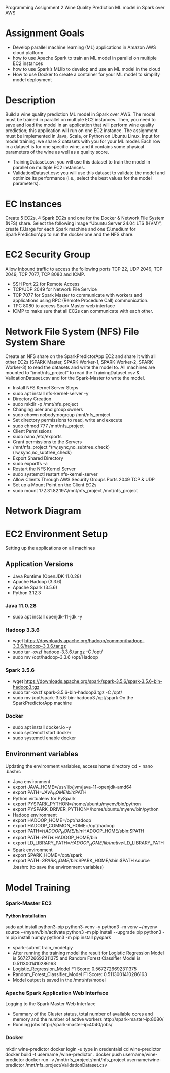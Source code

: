 Programming Assignment 2
Wine Quality Prediction ML model in Spark over AWS

# Assignment Goals
- Develop parallel machine learning (ML) applications in Amazon AWS cloud platform
- how to use Apache Spark to train an ML model in parallel on multiple EC2 instances
- how to use Spark’s MLlib to develop and use an ML model in the cloud
- How to use Docker to create a container for your ML model to simplify model deployment
# Description
Build a wine quality prediction ML model in Spark over AWS. The model must be trained in parallel on multiple EC2 instances. Then, you need to save and load the model in an application that will perform wine quality prediction; this application will run on one EC2 instance. The assignment must be implemented in Java, Scala, or Python on Ubuntu Linux.
Input for model training: we share 2 datasets with you for your ML model. Each row in a dataset is for one specific wine, and it contains some physical parameters of the wine as well as a quality score.
- TrainingDataset.csv: you will use this dataset to train the model in parallel on multiple EC2 instances.
- ValidationDataset.csv: you will use this dataset to validate the model and optimize its performance (i.e., select the best values for the model parameters).
# EC Instances
Create 5 EC2s, 4 Spark EC2s and one for the Docker & Network File System (NFS) share.
Select the following image “Ubuntu Server 24.04 LTS (HVM)”, create t3.large for each Spark machine and one t3.medium for SparkPredictiorApp to run the docker one and the NFS share.

# EC2 Security Group
Allow Inbound traffic to access the following ports TCP 22, UDP 2049, TCP 2049, TCP 7077, TCP 8080 and ICMP.
- SSH Port 22 for Remote Access
- TCP/UDP 2049 for Network File Service
- TCP 7077 for Spark Master to communicate with workers and applications using RPC (Remote Procedure Call) communication.
- TPC 8080 to access Spark Master web interface
- ICMP to make sure that all EC2s can communicate with each other.

# Network File System (NFS) File System Share
Create an NFS share on the SparkPredictorApp EC2 and share it with all other EC2s (SPARK-Master, SPARK-Worker-1, SPARK-Worker-2, SPARK-Worker-3) to read the datasets and write the model to.
All machines are mounted to “/mnt/nfs_project” to read the TrainingDataset.csv & ValidationDataset.csv and for the Spark-Master to write the model.
- Install NFS Kernel Server Steps
- sudo apt install nfs-kernel-server -y
- Directory Creation
- sudo mkdir -p /mnt/nfs_project
- Changing user and group owners
- sudo chown nobody:nogroup /mnt/nfs_project
- Set directory permissions to read, write and execute
- sudo chmod 777 /mnt/nfs_project
- Client Permissions
- sudo nano /etc/exports
- Grant permissions to the Servers
- /mnt/nfs_project *(rw,sync,no_subtree_check)(rw,sync,no_subtree_check)
- Export Shared Directory
- sudo exportfs -a
- Restart the NFS Kernel Server
- sudo systemctl restart nfs-kernel-server
- Allow Clients Through AWS Security Groups Ports 2049 TCP & UDP
- Set up a Mount Point on the Client EC2s
- sudo mount 172.31.82.197:/mnt/nfs_project /mnt/nfs_project
# Network Diagram

# EC2 Environment Setup
Setting up the applications on all machines
## Application Versions
- Java Runtime (OpenJDK 11.0.28)
- Apache Hadoop (3.3.6)
- Apache Spark (3.5.6)
- Python 3.12.3
### Java 11.0.28
- sudo apt install openjdk-11-jdk -y
### Hadoop 3.3.6
- wget https://downloads.apache.org/hadoop/common/hadoop-3.3.6/hadoop-3.3.6.tar.gz
- sudo tar -xvzf hadoop-3.3.6.tar.gz -C /opt/
- sudo mv /opt/hadoop-3.3.6 /opt/Hadoop
### Spark 3.5.6
- wget https://downloads.apache.org/spark/spark-3.5.6/spark-3.5.6-bin-hadoop3.tgz
- sudo tar -xvzf spark-3.5.6-bin-hadoop3.tgz -C /opt/
- sudo mv /opt/spark-3.5.6-bin-hadoop3 /opt/spark
On the SparkPredictorApp machine
### Docker
- sudo apt install docker.io -y
- sudo systemctl start docker
- sudo systemctl enable docker
## Environment variables
Updating the environment variables, access home directory
cd ~
nano .bashrc
- Java environment
- export JAVA_HOME=/usr/lib/jvm/java-11-openjdk-amd64
- export PATH=$JAVA_HOME/bin:$PATH
- Python virtualenv for PySpark
- export PYSPARK_PYTHON=/home/ubuntu/myenv/bin/python
- export PYSPARK_DRIVER_PYTHON=/home/ubuntu/myenv/bin/python
- Hadoop environment
- export HADOOP_HOME=/opt/hadoop
- export HADOOP_COMMON_HOME=/opt/hadoop
- export PATH=$HADOOP_HOME/bin:$HADOOP_HOME/sbin:$PATH
- export PATH=$PATH:$HADOOP_HOME/bin
- export LD_LIBRARY_PATH=$HADOOP_HOME/lib/native:$LD_LIBRARY_PATH
- Spark environment
- export SPARK_HOME=/opt/spark
- export PATH=$SPARK_HOME/bin:$SPARK_HOME/sbin:$PATH
source .bashrc (to save the environment variables)
# Model Training
### Spark-Master EC2
#### Python Installation
sudo apt install python3-pip python3-venv -y
python3 -m venv ~/myenv
source ~/myenv/bin/activate
python3 -m pip install --upgrade pip
python3 -m pip install numpy
python3 -m pip install pyspark
- spark-submit train_model.py
- After running the training model the result for Logistic Regression Model is 5672726692311375 and Random Forest Classifier Model is 0.5113001410286163
- Logistic_Regression_Model F1 Score: 0.5672726692311375
- Random_Forest_Classifier_Model F1 Score: 0.5113001410286163
- Model output is saved in the /mnt/nfs/model

### Apache Spark Application Web Interface
Logging to the Spark Master Web Interface
- Summary of the Cluster status, total number of available cores and memory and the number of active workers http://spark-master-ip:8080/
- Running jobs http://spark-master-ip:4040/jobs/

### Docker
mkdir wine-predictor
docker login -u
type in credentaisl
cd wine-predictor
docker build -t username /wine-predictor .
docker push username/wine-predictor
docker run -v /mnt/nfs_project:/mnt/nfs_project username/wine-predictor /mnt/nfs_project/ValidationDataset.csv
